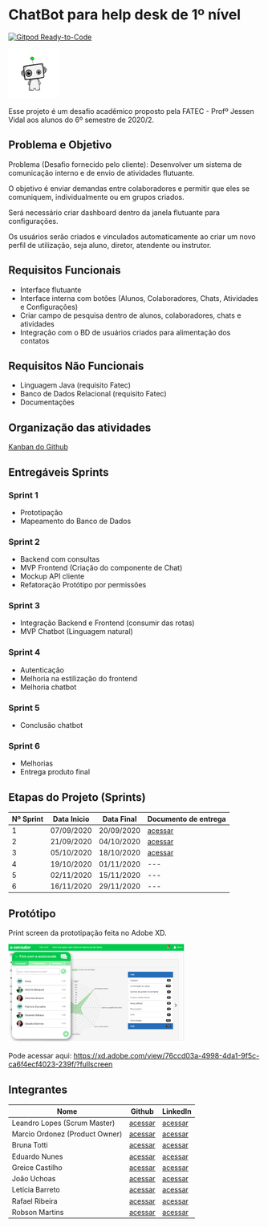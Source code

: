 # ChatBot para help desk de 1º nível
[![Gitpod Ready-to-Code](https://img.shields.io/badge/Gitpod-ready--to--code-blue?logo=gitpod)](https://gitpod.io/#https://github.com/ads-fatec-team3/chatbot)

<img src="./frontend/src/assets/logo.png" width="100" title="Logo">

Esse projeto é um desafio acadêmico proposto pela FATEC - Profº Jessen Vidal aos alunos do 6º semestre de 2020/2.

## Problema e Objetivo

Problema (Desafio fornecido pelo cliente): Desenvolver um sistema de comunicação interno e de envio de atividades
flutuante.

O objetivo é enviar demandas entre colaboradores e permitir que eles se comuniquem, individualmente ou em grupos
criados.

Será necessário criar dashboard dentro da janela flutuante para configurações.

Os usuários serão criados e vinculados automaticamente ao criar um novo perfil de utilização, seja aluno, diretor,
atendente ou instrutor.

## Requisitos Funcionais

- Interface flutuante
- Interface interna com botões (Alunos, Colaboradores, Chats, Atividades e Configurações)
- Criar campo de pesquisa dentro de alunos, colaboradores, chats e atividades
- Integração com o BD de usuários criados para alimentação dos contatos

## Requisitos Não Funcionais

- Linguagem Java (requisito Fatec)
- Banco de Dados Relacional (requisito Fatec)
- Documentações

## Organização das atividades

[Kanban do Github](https://github.com/ads-fatec-team3/chatbot/projects/1)

## Entregáveis Sprints

### Sprint 1
- Prototipação
- Mapeamento do Banco de Dados

### Sprint 2
- Backend com consultas
- MVP Frontend (Criação do componente de Chat)
- Mockup API cliente
- Refatoração Protótipo por permissões

### Sprint 3
- Integração Backend e Frontend (consumir das rotas)
- MVP Chatbot (Linguagem natural)

### Sprint 4
- Autenticação
- Melhoria na estilização do frontend
- Melhoria chatbot

### Sprint 5
- Conclusão chatbot

### Sprint 6
- Melhorias
- Entrega produto final

## Etapas do Projeto (Sprints)

| Nº Sprint | Data Inicio | Data Final | Documento de entrega                                                                      |
|-----------|-------------|------------|-------------------------------------------------------------------------------------------|
| 1         | 07/09/2020  | 20/09/2020 | [acessar](https://github.com/ads-fatec-team3/chatbot/blob/master/docs/entregas/sprint1.md)|
| 2         | 21/09/2020  | 04/10/2020 | [acessar](https://github.com/ads-fatec-team3/chatbot/blob/master/docs/entregas/sprint2.md)|
| 3         | 05/10/2020  | 18/10/2020 | [acessar](https://github.com/ads-fatec-team3/chatbot/blob/master/docs/entregas/sprint3.md)|
| 4         | 19/10/2020  | 01/11/2020 | ---                                                                                       |
| 5         | 02/11/2020  | 15/11/2020 | ---                                                                                       |
| 6         | 16/11/2020  | 29/11/2020 | ---                                                                                       |

## Protótipo

Print screen da prototipação feita no Adobe XD.

<img src="./docs/entregas/exemplo_tela2.png" width="350" title="Logo">

Pode acessar aqui: https://xd.adobe.com/view/76ccd03a-4998-4da1-9f5c-ca6f4ecf4023-239f/?fullscreen

## Integrantes

| Nome                           | Github                                           | LinkedIn                                                    |
|--------------------------------|--------------------------------------------------|-------------------------------------------------------------|
| Leandro Lopes (Scrum Master)   | [acessar](https://github.com/LLBueno)            | [acessar](https://www.linkedin.com/in/leandro-lopes-bueno/) |
| Marcio Ordonez (Product Owner) | [acessar](https://github.com/MarcioOrdonez)      | [acessar](https://www.linkedin.com/in/marcio-ordonez/)      |
| Bruna Totti                    | [acessar]()                                      | [acessar]()                                                 |
| Eduardo Nunes                  | [acessar]()                                      | [acessar]()                                                 |
| Greice Castilho                | [acessar]()                                      | [acessar]()                                                 |
| João Uchoas                    | [acessar]()                                      | [acessar]()                                                 |
| Letícia Barreto                | [acessar](https://github.com/lebarreto)          | [acessar](https://www.linkedin.com/in/leticiambarreto/)     |
| Rafael Ribeira                 | [acessar]()                                      | [acessar]()                                                 |
| Robson Martins                 | [acessar]()                                      | [acessar]()                                                 |
